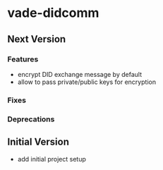 # vade-didcomm

## Next Version

### Features

- encrypt DID exchange message by default
- allow to pass private/public keys for encryption

### Fixes

### Deprecations

## Initial Version

- add initial project setup
